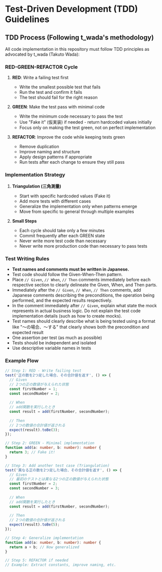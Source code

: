 # Test-Driven Development (TDD) Guidelines

## TDD Process (Following t_wada's methodology)

All code implementation in this repository must follow TDD principles as advocated by t_wada (Takuto Wada):

### RED-GREEN-REFACTOR Cycle

1. **RED**: Write a failing test first
   - Write the smallest possible test that fails
   - Run the test and confirm it fails
   - The test should fail for the right reason

2. **GREEN**: Make the test pass with minimal code
   - Write the minimum code necessary to pass the test
   - Use "Fake it" (仮実装) if needed - return hardcoded values initially
   - Focus only on making the test green, not on perfect implementation

3. **REFACTOR**: Improve the code while keeping tests green
   - Remove duplication
   - Improve naming and structure
   - Apply design patterns if appropriate
   - Run tests after each change to ensure they still pass

### Implementation Strategy

1. **Triangulation (三角測量)**
   - Start with specific hardcoded values (Fake it)
   - Add more tests with different cases
   - Generalize the implementation only when patterns emerge
   - Move from specific to general through multiple examples

2. **Small Steps**
   - Each cycle should take only a few minutes
   - Commit frequently after each GREEN state
   - Never write more test code than necessary
   - Never write more production code than necessary to pass tests

### Test Writing Rules

- **Test names and comments must be written in Japanese.**
- Test code should follow the Given-When-Then pattern.
- Place `// Given`, `// When`, `// Then` comments immediately before each respective section to clearly delineate the Given, When, and Then parts.
- Immediately after the `// Given`, `// When`, `// Then` comments, add Japanese comments describing the preconditions, the operation being performed, and the expected results respectively.
- In the comment immediately after `// Given`, explain what state the mock represents in actual business logic. Do not explain the test code implementation details (such as how to create mocks).
- Test names should clearly describe what is being tested using a format like "〜の場合、〜する" that clearly shows both the precondition and expected result
- One assertion per test (as much as possible)
- Tests should be independent and isolated
- Use descriptive variable names in tests

### Example Flow

```typescript
// Step 1: RED - Write failing test
test('正の数を2つ足した場合、その合計値を返す', () => {
  // Given
  // 2つの正の数値が与えられた状態
  const firstNumber = 1;
  const secondNumber = 2;
  
  // When
  // add関数を実行したとき
  const result = add(firstNumber, secondNumber);
  
  // Then
  // 2つの数値の合計値が返される
  expect(result).toBe(3);
});

// Step 2: GREEN - Minimal implementation
function add(a: number, b: number): number {
  return 3; // Fake it!
}

// Step 3: Add another test case (Triangulation)
test('異なる正の数を2つ足した場合、その合計値を返す', () => {
  // Given
  // 最初のテストとは異なる2つの正の数値が与えられた状態
  const firstNumber = 2;
  const secondNumber = 3;
  
  // When
  // add関数を実行したとき
  const result = add(firstNumber, secondNumber);
  
  // Then
  // 2つの数値の合計値が返される
  expect(result).toBe(5);
});

// Step 4: Generalize implementation
function add(a: number, b: number): number {
  return a + b; // Now generalized
}

// Step 5: REFACTOR if needed
// Example: Extract constants, improve naming, etc.
```